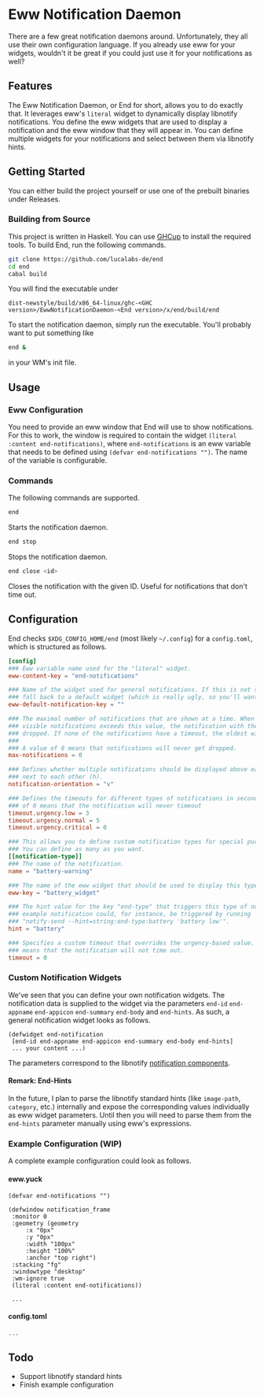 # Eww Notification Daemon

There are a few great notification daemons around. Unfortunately, they all use their own configuration language. 
If you already use eww for your widgets, wouldn't it be great if you could just use it for your notifications as well?

## Features
The Eww Notification Daemon, or End for short, allows you to do exactly that. It leverages eww's `literal` widget to dynamically display 
libnotify notifications. You define the eww widgets that are used to display a notification and the eww window that they will appear in. You can 
define multiple widgets for your notifications and select between them via libnotify hints. 


## Getting Started
You can either build the project yourself or use one of the prebuilt binaries under Releases. 

### Building from Source
This project is written in Haskell. You can use [GHCup](https://www.haskell.org/ghcup/) to install the required tools.
To build End, run the following commands.

```bash
git clone https://github.com/lucalabs-de/end
cd end
cabal build
```
You will find the executable under 
```
dist-newstyle/build/x86_64-linux/ghc-<GHC version>/EwwNotificationDaemon-<End version>/x/end/build/end
```
To start the notification daemon, simply run the executable. You'll probably want to put something like
```bash
end &
```
in your WM's init file. 

## Usage

### Eww Configuration
You need to provide an eww window that End will use to show notifications. For this to work, the window is required 
to contain the widget `(literal :content end-notifications)`, where `end-notifications` is an eww variable that needs to be defined using `(defvar end-notifications "")`. The name of the variable is configurable.

### Commands
The following commands are supported.

```bash
end
```
Starts the notification daemon.

```bash
end stop
```
Stops the notification daemon.

```bash
end close <id>
```
Closes the notification with the given ID. Useful for notifications that don't time out.

## Configuration
End checks `$XDG_CONFIG_HOME/end` (most likely `~/.config`) for a `config.toml`, which is structured as follows.

```toml
[config]
### Eww variable name used for the "literal" widget.
eww-content-key = "end-notifications"

### Name of the widget used for general notifications. If this is not supplied, End will 
### fall back to a default widget (which is really ugly, so you'll want to set this ^^).
eww-default-notification-key = ""

### The maximal number of notifications that are shown at a time. When the current number of 
### visible notifications exceeds this value, the notification with the soonest timeout will be 
### dropped. If none of the notifications have a timeout, the oldest will be dropped.
###
### A value of 0 means that notifications will never get dropped.
max-notifications = 0

### Defines whether multiple notifications should be displayed above each other (v) or
### next to each other (h).
notification-orientation = "v"

### Defines the timeouts for different types of notifications in seconds. A value 
### of 0 means that the notification will never timeout
timeout.urgency.low = 3 
timeout.urgency.normal = 5
timeout.urgency.critical = 0

### This allows you to define custom notification types for special purposes.
### You can define as many as you want.
[[notification-type]]
### The name of the notification. 
name = "battery-warning"

### The name of the eww widget that should be used to display this type of notification.
eww-key = "battery_widget" 

### The hint value for the key "end-type" that triggers this type of notification. This 
### example notification could, for instance, be triggered by running 
### "notify-send --hint=string:end-type:battery 'battery low'".
hint = "battery"

### Specifies a custom timeout that overrides the urgency-based value. Again, a value of 0
### means that the notification will not time out.
timeout = 0

```
### Custom Notification Widgets
We've seen that you can define your own notification widgets. 
The notification data is supplied to the widget via the parameters `end-id` `end-appname` `end-appicon` `end-summary` `end-body` and `end-hints`.
As such, a general notification widget looks as follows.

```yuck
(defwidget end-notification 
 [end-id end-appname end-appicon end-summary end-body end-hints]
 ... your content ...)
```

The parameters correspond to the libnotify [notification components](https://specifications.freedesktop.org/notification-spec/notification-spec-latest.html#basic-design).

#### Remark: End-Hints 
In the future, I plan to parse the libnotify standard hints (like `image-path`, `category`, etc.) internally and expose the corresponding values
individually as eww widget parameters. Until then you will need to parse them from the `end-hints` parameter manually using eww's expressions.

### Example Configuration (WIP)
A complete example configuration could look as follows.

#### eww.yuck
```yuck
(defvar end-notifications "")

(defwindow notification_frame
 :monitor 0
 :geometry (geometry 
     :x "0px"
     :y "0px"
     :width "100px"
     :height "100%"
     :anchor "top right")
 :stacking "fg"
 :windowtype "desktop"
 :wm-ignore true
 (literal :content end-notifications))

 ...

```
#### config.toml
```toml
...
```

## Todo
- Support libnotify standard hints
- Finish example configuration
